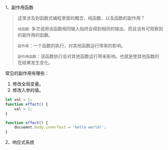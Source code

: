 1、副作用函数

> 这里涉及到函数式编程里面的概念，纯函数、以及函数的副作用？
>
> `纯函数`: 多次调用该函数相同输入始终会得到相同的输出、而且没有可观察到的副作用的函数。
>
> `副作用`：一个函数的执行，对其他函数运行带来的影响。
>
> `副作用函数`：该函数执行会对其他函数运行带来影响。也就是使其他函数的在结果发生变化。

常见的副作用有哪些：

1. 修改全局变量。
2. 修改入参的值。

```js
let val = 1;
function effect() {
	val = 2;
}

function effect() {
	docuemnt.body.innerText = 'hello world!';
}
```



2、响应式系统

```js
```



